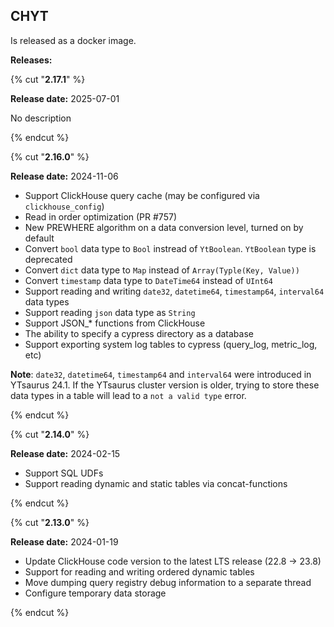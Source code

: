 ## CHYT


Is released as a docker image.




**Releases:**

{% cut "**2.17.1**" %}

**Release date:** 2025-07-01


No description

{% endcut %}


{% cut "**2.16.0**" %}

**Release date:** 2024-11-06


- Support ClickHouse query cache (may be configured via `clickhouse_config`)
- Read in order optimization (PR #757)
- New PREWHERE algorithm on a data conversion level, turned on by default
- Convert `bool` data type to `Bool` instread of `YtBoolean`. `YtBoolean` type is deprecated
- Convert `dict` data type to `Map` instead of `Array(Typle(Key, Value))`
- Convert `timestamp` data type to `DateTime64` instead of `UInt64`
- Support reading and writing `date32`, `datetime64`, `timestamp64`, `interval64` data types
- Support reading `json` data type as `String`
- Support JSON_* functions from ClickHouse
- The ability to specify a cypress directory as a database
- Support exporting system log tables to cypress (query_log, metric_log, etc)

**Note**: `date32`, `datetime64`, `timestamp64` and `interval64` were introduced in YTsaurus 24.1. If the YTsaurus cluster version is older, trying to store these data types in a table will lead to a `not a valid type` error.

{% endcut %}


{% cut "**2.14.0**" %}

**Release date:** 2024-02-15


- Support SQL UDFs
- Support reading dynamic and static tables via concat-functions

{% endcut %}


{% cut "**2.13.0**" %}

**Release date:** 2024-01-19


- Update ClickHouse code version to the latest LTS release (22.8 -> 23.8)
- Support for reading and writing ordered dynamic tables
- Move dumping query registry debug information to a separate thread
- Configure temporary data storage

{% endcut %}


